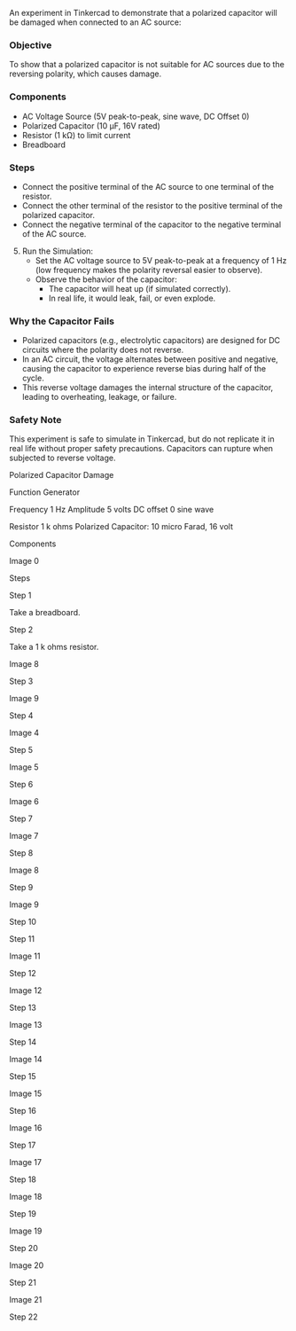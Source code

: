 An experiment in Tinkercad to demonstrate that a polarized capacitor will be damaged when connected to an AC source:

### Objective

To show that a polarized capacitor is not suitable for AC sources due to the reversing polarity, which causes damage.

### Components

- AC Voltage Source (5V peak-to-peak, sine wave, DC Offset 0)
- Polarized Capacitor (10 µF, 16V rated)
- Resistor (1 kΩ) to limit current
- Breadboard

### Steps

- Connect the positive terminal of the AC source to one terminal of the resistor.
- Connect the other terminal of the resistor to the positive terminal of the polarized capacitor.
- Connect the negative terminal of the capacitor to the negative terminal of the AC source.

5. Run the Simulation:
   - Set the AC voltage source to 5V peak-to-peak at a frequency of 1 Hz (low frequency makes the polarity reversal easier to observe).
   - Observe the behavior of the capacitor:
     - The capacitor will heat up (if simulated correctly).
     - In real life, it would leak, fail, or even explode.

### Why the Capacitor Fails

- Polarized capacitors (e.g., electrolytic capacitors) are designed for DC circuits where the polarity does not reverse.
- In an AC circuit, the voltage alternates between positive and negative, causing the capacitor to experience reverse bias during half of the cycle.
- This reverse voltage damages the internal structure of the capacitor, leading to overheating, leakage, or failure.

### Safety Note

This experiment is safe to simulate in Tinkercad, but do not replicate it in real life without proper safety precautions. Capacitors can rupture when subjected to reverse voltage.


Polarized Capacitor Damage

Function Generator

Frequency 1 Hz
Amplitude 5 volts
DC offset 0
sine wave

Resistor 1 k ohms
Polarized Capacitor: 10 micro Farad, 16 volt

Components

Image 0

Steps

Step 1

Take a breadboard.

Step 2

Take a 1 k ohms resistor.

Image 8

Step 3



Image 9

Step 4


Image 4

Step 5


Image 5

Step 6


Image 6

Step 7


Image 7

Step 8


Image 8

Step 9


Image 9

Step 10



Step 11


Image 11

Step 12


Image 12

Step 13


Image 13

Step 14


Image 14

Step 15


Image 15

Step 16


Image 16

Step 17


Image 17

Step 18


Image 18

Step 19


Image 19

Step 20


Image 20

Step 21


Image 21

Step 22


